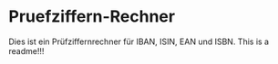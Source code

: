 # Pruefziffern-Rechner
Dies ist ein Prüfziffernrechner für IBAN, ISIN, EAN und ISBN. 
This is a readme!!!
